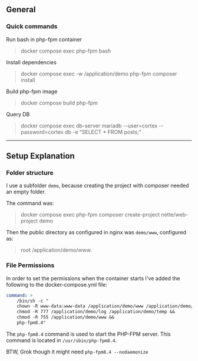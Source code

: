 ## General


### Quick commands

Run bash in php-fpm container

> docker compose exec php-fpm bash

Install dependencies
> docker compose exec -w /application/demo php-fpm composer install

Build php-fpm image
> docker compose build php-fpm

Query DB
> docker compose exec db-server mariadb --user=cortex --password=cortex db -e "SELECT * FROM posts;"


---------



## Setup Explanation

### Folder structure

I use a subfolder `demo`, because creating the project with composer needed an empty folder.

The command was:
> docker compose exec php-fpm composer create-project nette/web-project demo

Then the public directory as configured in nginx was `demo/www`, configured as:
> root /application/demo/www.

### File Permissions

In order to set the permissions when the container starts I've added the following to the docker-compose.yml file:

```yml
command: >
    /bin/sh -c "
    chown -R www-data:www-data /application/demo/www /application/demo/log /application/demo/temp &&
    chmod -R 777 /application/demo/log /application/demo/temp &&
    chmod -R 755 /application/demo/www &&
    php-fpm8.4"
```

The `php-fpm8.4` command is used to start the PHP-FPM server. This command is located in `/usr/sbin/php-fpm8.4`.

BTW, Grok though it might need `php-fpm8.4 --nodaemonize`